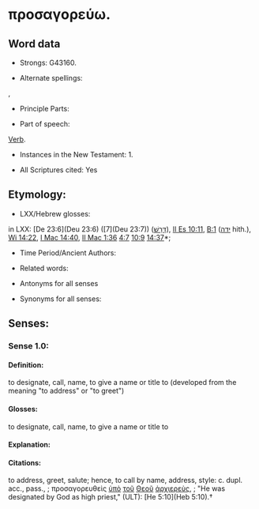 # προσαγορεύω.

<!-- Status: S2=NeedsReview -->
<!-- Lexica used for edits: BDAG, FFM, LN, A-S -->

## Word data

* Strongs: G43160.

* Alternate spellings:

,

* Principle Parts: 


* Part of speech: 

[Verb](http://ugg.readthedocs.io/en/latest/verb.html).

* Instances in the New Testament: 1.

* All Scriptures cited: Yes

## Etymology: 


* LXX/Hebrew glosses: 

in LXX: [De 23:6](Deu 23:6) ([7](Deu 23:7)) ([דָּרַשׁ](//en-uhl/H1875)), [II Es 10:11](2Esd.10.11), [B:1](2Esd.B.1) ([ידה](//en-uhl/H3034) hith.), [Wi 14:22](Wis.14.22), [I Mac 14:40](1Macc.14.40), [II Mac 1:36](2Macc.1.36) [4:7](2Macc.4.7) [10:9](2Macc.10.9) [14:37](2Macc.14.37)*;

* Time Period/Ancient Authors: 


* Related words: 

* Antonyms for all senses

* Synonyms for all senses: 


## Senses: 


### Sense  1.0: 

#### Definition: 

to designate, call, name, to give a name or title to (developed from the meaning "to address" or "to greet")

#### Glosses: 

to designate, call, name, to give a name or title to 

#### Explanation: 


#### Citations: 

to address, greet, salute; hence, to call by name, address, style: c. dupl. acc., pass., 
; προσαγορευθεὶς [ὑπὸ](../G52590/01.md) [τοῦ](../G35880/01.md) [Θεοῦ](../G23160/01.md) [ἀρχιερεὺς](../G07490/01.md), 
; "He was designated by God as high priest," (ULT): 
[He 5:10](Heb 5:10).†